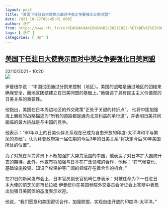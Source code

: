 ```yaml
---
layout: post
title: "美国下任驻日大使表示面对中美之争要强化日美同盟"
date: 2021-10-22T08:45:01.000Z
author: 法广
from: https://www.rfi.fr/cn/%E4%BA%9A%E6%B4%B2/20211022-%E7%BE%8E%E5%9B%BD%E4%B8%8B%E4%BB%BB%E9%A9%BB%E6%97%A5%E5%A4%A7%E4%BD%BF%E8%A1%A8%E7%A4%BA%E9%9D%A2%E5%AF%B9%E4%B8%AD%E7%BE%8E%E4%B9%8B%E4%BA%89%E8%A6%81%E5%BC%BA%E5%8C%96%E6%97%A5%E7%BE%8E%E5%90%8C%E7%9B%9F
tags: [ 法广 ]
categories: [ 法广 ]
---
```

<!--1634892301000-->
[美国下任驻日大使表示面对中美之争要强化日美同盟](https://www.rfi.fr/cn/%E4%BA%9A%E6%B4%B2/20211022-%E7%BE%8E%E5%9B%BD%E4%B8%8B%E4%BB%BB%E9%A9%BB%E6%97%A5%E5%A4%A7%E4%BD%BF%E8%A1%A8%E7%A4%BA%E9%9D%A2%E5%AF%B9%E4%B8%AD%E7%BE%8E%E4%B9%8B%E4%BA%89%E8%A6%81%E5%BC%BA%E5%8C%96%E6%97%A5%E7%BE%8E%E5%90%8C%E7%9B%9F)
------

<div>
<div>22/10/2021 - 10:20</div><img src="https://s.rfi.fr/media/display/b7019eae-3310-11ec-81bc-005056a97e36/Rahm_Emanuel%2C_Pointing%2C_With_Chicago_Flag_in_Background_%28cropped%29.jpg"><div >                    <p>伊曼纽尔说：“中国试图通过分割来控制（地区）。美国的战略是通过地区的团结来确保安全，而地区团结建立在日美同盟的基础上。”他强调了具有民主主义价值观的日美关系的重要性。</p><p>他指出，美国在日本周边地区的外交政策“正处于关键的转折点”。 他将中国加强海上霸权的战略描述为“所有的道路都是通向北京利益的单行道”，并表明日美共同面临的最大挑战是与中国的竞争。</p><p>他表示：“60年以上的日美伙伴关系现在已成为自由开放的印度-太平洋和平与繁荣的基础”，认为拜登政府第一届任期的今后3年的日美关系“将决定今后30年美国所处的位置”。</p><p>为了对抗在军力背景下不断加强扩大势力范围的中国，他表达了对日本扩大国防开支的期待。此外，他宣布将加强与日本在广泛领域的合作，他称：“在气候变化、基础设施投资、知识产权保护等广阔的领域存在着合作的机会。”</p><p>在21日的新闻发布会上，日本官房副长官矶崎仁彦表示：对被任命为下一任驻日本大使的前芝加哥市长拉姆·伊曼纽尔在美国参院外交委员会听证会上答辩中表现出加强日美同盟的态度表示欢迎。</p><p>他说，“我们愿意和美国密切合作，加强联盟，实现自由开放的印度洋-太平洋。”</p>                                            <div data-selfpromo-newsletter>    </div>    <div data-selfpromo-app>    </div>                </div>
</div>
